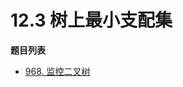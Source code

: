# 12.3 树上最小支配集

**题目列表**

- [968. 监控二叉树](https://leetcode.cn/problems/binary-tree-cameras/description/)
